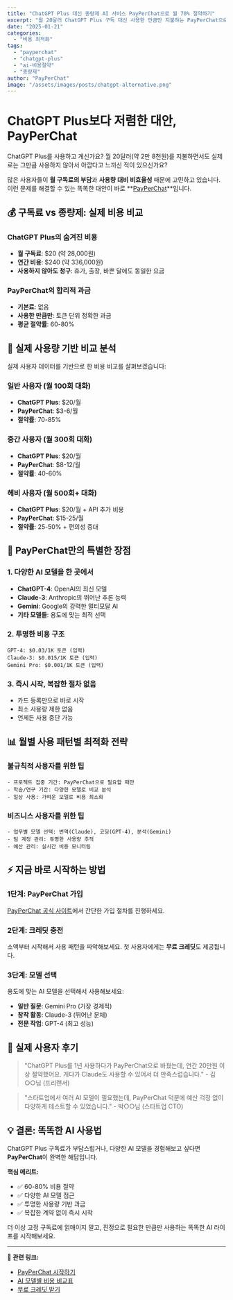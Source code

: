 ```yaml
---
title: "ChatGPT Plus 대신 종량제 AI 서비스 PayPerChat으로 월 70% 절약하기"
excerpt: "월 20달러 ChatGPT Plus 구독 대신 사용한 만큼만 지불하는 PayPerChat으로 AI 비용을 대폭 절약하는 방법을 상세히 알아봅니다."
date: "2025-01-21"
categories:
  - "비용 최적화"
tags:
  - "payperchat"
  - "chatgpt-plus"
  - "ai-비용절약"
  - "종량제"
author: "PayPerChat"
image: "/assets/images/posts/chatgpt-alternative.png"
---
```


# ChatGPT Plus보다 저렴한 대안, PayPerChat

ChatGPT Plus를 사용하고 계신가요? 월 20달러(약 2만 8천원)를 지불하면서도 실제로는 그만큼 사용하지 않아서 아깝다고 느끼신 적이 있으신가요?

많은 사용자들이 **월 구독료의 부담**과 **사용량 대비 비효율성** 때문에 고민하고 있습니다. 이런 문제를 해결할 수 있는 똑똑한 대안이 바로 **[PayPerChat](https://payperchat.org)**입니다.

## 💰 구독료 vs 종량제: 실제 비용 비교

### ChatGPT Plus의 숨겨진 비용
- **월 구독료**: $20 (약 28,000원)
- **연간 비용**: $240 (약 336,000원)
- **사용하지 않아도 청구**: 휴가, 출장, 바쁜 달에도 동일한 요금

### PayPerChat의 합리적 과금
- **기본료**: 없음
- **사용한 만큼만**: 토큰 단위 정확한 과금
- **평균 절약률**: 60-80%

## 🔢 실제 사용량 기반 비교 분석

실제 사용자 데이터를 기반으로 한 비용 비교를 살펴보겠습니다:

### 일반 사용자 (월 100회 대화)
- **ChatGPT Plus**: $20/월
- **PayPerChat**: $3-6/월
- **절약률**: 70-85%

### 중간 사용자 (월 300회 대화)
- **ChatGPT Plus**: $20/월  
- **PayPerChat**: $8-12/월
- **절약률**: 40-60%

### 헤비 사용자 (월 500회+ 대화)
- **ChatGPT Plus**: $20/월 + API 추가 비용
- **PayPerChat**: $15-25/월
- **절약률**: 25-50% + 편의성 증대

## 🚀 PayPerChat만의 특별한 장점

### 1. 다양한 AI 모델을 한 곳에서
- **ChatGPT-4**: OpenAI의 최신 모델
- **Claude-3**: Anthropic의 뛰어난 추론 능력
- **Gemini**: Google의 강력한 멀티모달 AI
- **기타 모델들**: 용도에 맞는 최적 선택

### 2. 투명한 비용 구조
```
GPT-4: $0.03/1K 토큰 (입력)
Claude-3: $0.015/1K 토큰 (입력)  
Gemini Pro: $0.001/1K 토큰 (입력)
```

### 3. 즉시 시작, 복잡한 절차 없음
- 카드 등록만으로 바로 시작
- 최소 사용량 제한 없음
- 언제든 사용 중단 가능

## 📊 월별 사용 패턴별 최적화 전략

### 불규칙적 사용자를 위한 팁
```
- 프로젝트 집중 기간: PayPerChat으로 필요할 때만
- 학습/연구 기간: 다양한 모델로 비교 분석
- 일상 사용: 가벼운 모델로 비용 최소화
```

### 비즈니스 사용자를 위한 팁
```
- 업무별 모델 선택: 번역(Claude), 코딩(GPT-4), 분석(Gemini)
- 팀 계정 관리: 투명한 사용량 추적
- 예산 관리: 실시간 비용 모니터링
```

## ⚡ 지금 바로 시작하는 방법

### 1단계: PayPerChat 가입
[PayPerChat 공식 사이트](https://payperchat.org)에서 간단한 가입 절차를 진행하세요.

### 2단계: 크레딧 충전
소액부터 시작해서 사용 패턴을 파악해보세요. 첫 사용자에게는 **무료 크레딧**도 제공됩니다.

### 3단계: 모델 선택
용도에 맞는 AI 모델을 선택해서 사용해보세요:
- **일반 질문**: Gemini Pro (가장 경제적)
- **창작 활동**: Claude-3 (뛰어난 문체)
- **전문 작업**: GPT-4 (최고 성능)

## 🎯 실제 사용자 후기

> "ChatGPT Plus를 1년 사용하다가 PayPerChat으로 바꿨는데, 연간 20만원 이상 절약했어요. 게다가 Claude도 사용할 수 있어서 더 만족스럽습니다." - 김○○님 (프리랜서)

> "스타트업에서 여러 AI 모델이 필요했는데, PayPerChat 덕분에 예산 걱정 없이 다양하게 테스트할 수 있었습니다." - 박○○님 (스타트업 CTO)

## 💡 결론: 똑똑한 AI 사용법

ChatGPT Plus 구독료가 부담스럽거나, 다양한 AI 모델을 경험해보고 싶다면 **PayPerChat**이 완벽한 해답입니다.

**핵심 메리트:**
- ✅ 60-80% 비용 절약
- ✅ 다양한 AI 모델 접근
- ✅ 투명한 사용량 기반 과금
- ✅ 복잡한 계약 없이 즉시 시작

더 이상 고정 구독료에 얽매이지 말고, 진정으로 필요한 만큼만 사용하는 똑똑한 AI 라이프를 시작해보세요.

---

**🔗 관련 링크:**
- [PayPerChat 시작하기](https://payperchat.org)
- [AI 모델별 비용 비교표](https://payperchat.org/pricing)
- [무료 크레딧 받기](https://payperchat.org/free-credits)